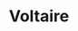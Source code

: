---
template: TermDetailPage
title: Voltaire
description: The fifth phase of Cardano development in which treasury and governance capabilities will be delivered.
aliases: voltaire, cardano
keywords: voltaire, cardano
identities: 
    - id: wael-ivie
      role: author
---